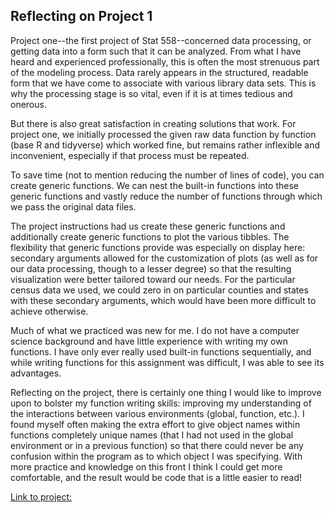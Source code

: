 ## Reflecting on Project 1

Project one--the first project of Stat 558--concerned data processing, or getting data into a form such that it can be analyzed. From what I have heard and experienced professionally, this is often the most strenuous part of the modeling process. Data rarely appears in the structured, readable form that we have come to associate with various library data sets. This is why the processing stage is so vital, even if it is at times tedious and onerous. 

But there is also great satisfaction in creating solutions that work. For project one, we initially processed the given raw data function by function (base R and tidyverse) which worked fine, but remains rather inflexible and inconvenient, especially if that process must be repeated. 

To save time (not to mention reducing the number of lines of code), you can create generic functions. We can nest the built-in functions into these generic functions and vastly reduce the number of functions through which we pass the original data files. 

The project instructions had us create these generic functions and additionally create generic functions to plot the various tibbles. The flexibility that generic functions provide was especially on display here: secondary arguments allowed for the customization of plots (as well as for our data processing, though to a lesser degree) so that the resulting visualization were better tailored toward our needs. For the particular census data we used, we could zero in on particular counties and states with these secondary arguments, which would have been more difficult to achieve otherwise.

Much of what we practiced was new for me. I do not have a computer science background and have little experience with writing my own functions. I have only ever really used built-in functions sequentially, and while writing functions for this assignment was difficult, I was able to see its advantages. 

Reflecting on the project, there is certainly one thing I would like to improve upon to bolster my function writing skills: improving my understanding of the interactions between various environments (global, function, etc.). I found myself often making the extra effort to give object names within functions completely unique names (that I had not used in the global environment or in a previous function) so that there could never be any confusion within the program as to which object I was specifying. With more practice and knowledge on this front I think I could get more comfortable, and the result would be code that is a little easier to read!

[Link to project:](Stat558_Project1_CartronMatthieu.html) 
